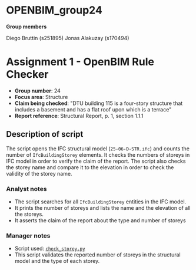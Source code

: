# OPENBIM_group24

**Group members**

Diego Bruttin  (s251895)
Jonas Alakuzay (s170494)

# Assignment 1 - OpenBIM Rule Checker

- **Group number**: 24
- **Focus area**: Structure
- **Claim being checked**: "DTU building 115 is a four-story structure that includes a basement
and has a flat roof upon which is a terrace"
- **Report reference**: Structural Report, p. 1, section 1.1.1

## Description of script
The script opens the IFC structural model (`25-06-D-STR.ifc`) and counts the number of `IfcBuildingStorey` elements. It checks the numbers of storeys in IFC model in order to verify the claim of the report. The script also checks the storey name and compare it to the elevation in order to check the validity of the storey name.

### Analyst notes
- The script searches for all `IfcBuildingStorey` entities in the IFC model.  
- It prints the number of storeys and lists the name and the elevation of all the storeys.
- It asserts the claim of the report about the type and number of storeys  

### Manager notes
- Script used: [`check_storey.py`](./check_storey.py)  
- This script validates the reported number of storeys in the structural model and the type of each storey.
